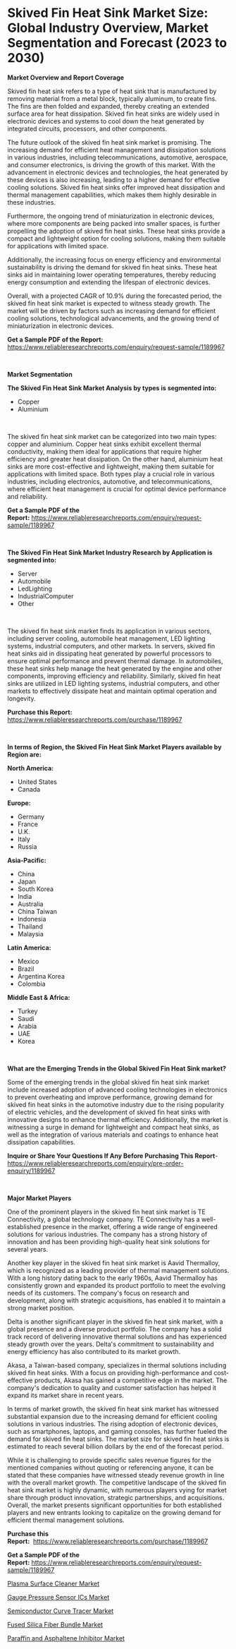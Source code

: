 <p><h1>Skived Fin Heat Sink Market Size: Global Industry Overview, Market Segmentation and Forecast (2023 to 2030)</h1></p><p><strong>Market Overview and Report Coverage</strong></p>
<p><p>Skived fin heat sink refers to a type of heat sink that is manufactured by removing material from a metal block, typically aluminum, to create fins. The fins are then folded and expanded, thereby creating an extended surface area for heat dissipation. Skived fin heat sinks are widely used in electronic devices and systems to cool down the heat generated by integrated circuits, processors, and other components.</p><p>The future outlook of the skived fin heat sink market is promising. The increasing demand for efficient heat management and dissipation solutions in various industries, including telecommunications, automotive, aerospace, and consumer electronics, is driving the growth of this market. With the advancement in electronic devices and technologies, the heat generated by these devices is also increasing, leading to a higher demand for effective cooling solutions. Skived fin heat sinks offer improved heat dissipation and thermal management capabilities, which makes them highly desirable in these industries.</p><p>Furthermore, the ongoing trend of miniaturization in electronic devices, where more components are being packed into smaller spaces, is further propelling the adoption of skived fin heat sinks. These heat sinks provide a compact and lightweight option for cooling solutions, making them suitable for applications with limited space.</p><p>Additionally, the increasing focus on energy efficiency and environmental sustainability is driving the demand for skived fin heat sinks. These heat sinks aid in maintaining lower operating temperatures, thereby reducing energy consumption and extending the lifespan of electronic devices.</p><p>Overall, with a projected CAGR of 10.9% during the forecasted period, the skived fin heat sink market is expected to witness steady growth. The market will be driven by factors such as increasing demand for efficient cooling solutions, technological advancements, and the growing trend of miniaturization in electronic devices.</p></p>
<p><strong>Get a Sample PDF of the Report:</strong> <a href="https://www.reliableresearchreports.com/enquiry/request-sample/1189967">https://www.reliableresearchreports.com/enquiry/request-sample/1189967</a></p>
<p>&nbsp;</p>
<p><strong>Market Segmentation</strong></p>
<p><strong>The Skived Fin Heat Sink Market Analysis by types is segmented into:</strong></p>
<p><ul><li>Copper</li><li>Aluminium</li></ul></p>
<p>&nbsp;</p>
<p><p>The skived fin heat sink market can be categorized into two main types: copper and aluminium. Copper heat sinks exhibit excellent thermal conductivity, making them ideal for applications that require higher efficiency and greater heat dissipation. On the other hand, aluminium heat sinks are more cost-effective and lightweight, making them suitable for applications with limited space. Both types play a crucial role in various industries, including electronics, automotive, and telecommunications, where efficient heat management is crucial for optimal device performance and reliability.</p></p>
<p><strong>Get a Sample PDF of the Report:</strong>&nbsp;<a href="https://www.reliableresearchreports.com/enquiry/request-sample/1189967">https://www.reliableresearchreports.com/enquiry/request-sample/1189967</a></p>
<p>&nbsp;</p>
<p><strong>The Skived Fin Heat Sink Market Industry Research by Application is segmented into:</strong></p>
<p><ul><li>Server</li><li>Automobile</li><li>LedLighting</li><li>IndustrialComputer</li><li>Other</li></ul></p>
<p>&nbsp;</p>
<p><p>The skived fin heat sink market finds its application in various sectors, including server cooling, automobile heat management, LED lighting systems, industrial computers, and other markets. In servers, skived fin heat sinks aid in dissipating heat generated by powerful processors to ensure optimal performance and prevent thermal damage. In automobiles, these heat sinks help manage the heat generated by the engine and other components, improving efficiency and reliability. Similarly, skived fin heat sinks are utilized in LED lighting systems, industrial computers, and other markets to effectively dissipate heat and maintain optimal operation and longevity.</p></p>
<p><strong>Purchase this Report:</strong>&nbsp; <a href="https://www.reliableresearchreports.com/purchase/1189967">https://www.reliableresearchreports.com/purchase/1189967</a></p>
<p>&nbsp;</p>
<p><strong>In terms of Region, the Skived Fin Heat Sink Market Players available by Region are:</strong></p>
<p>
    <p> <strong> North America: </strong>
        <ul>
            <li>United States</li>
            <li>Canada</li>
        </ul>
        </p> 
    <p> <strong> Europe: </strong>
        <ul>
            <li>Germany</li>
            <li>France</li>
            <li>U.K.</li>
            <li>Italy</li>
            <li>Russia</li>
        </ul>
        </p> 
    <p> <strong> Asia-Pacific: </strong>
        <ul>
            <li>China</li>
            <li>Japan</li>
            <li>South Korea</li>
            <li>India</li>
            <li>Australia</li>
            <li>China Taiwan</li>
            <li>Indonesia</li>
            <li>Thailand</li>
            <li>Malaysia</li>
        </ul>
        </p> 
    <p> <strong> Latin America: </strong>
        <ul>
            <li>Mexico</li>
            <li>Brazil</li>
            <li>Argentina Korea</li>
            <li>Colombia</li>
        </ul>
        </p> 
    <p> <strong> Middle East & Africa: </strong>
        <ul>
            <li>Turkey</li>
            <li>Saudi</li>
            <li>Arabia</li>
            <li>UAE</li>
            <li>Korea</li>
        </ul>
    </p>
    </p>
<p>&nbsp;</p>
<p><strong>What are the Emerging Trends in the Global Skived Fin Heat Sink market?</strong></p>
<p><p>Some of the emerging trends in the global skived fin heat sink market include increased adoption of advanced cooling technologies in electronics to prevent overheating and improve performance, growing demand for skived fin heat sinks in the automotive industry due to the rising popularity of electric vehicles, and the development of skived fin heat sinks with innovative designs to enhance thermal efficiency. Additionally, the market is witnessing a surge in demand for lightweight and compact heat sinks, as well as the integration of various materials and coatings to enhance heat dissipation capabilities.</p></p>
<p><strong>Inquire or Share Your Questions If Any Before Purchasing This Report</strong>- <a href="https://www.reliableresearchreports.com/enquiry/pre-order-enquiry/1189967">https://www.reliableresearchreports.com/enquiry/pre-order-enquiry/1189967</a></p>
<p>&nbsp;</p>
<p><strong>Major Market Players</strong></p>
<p><p>One of the prominent players in the skived fin heat sink market is TE Connectivity, a global technology company. TE Connectivity has a well-established presence in the market, offering a wide range of engineered solutions for various industries. The company has a strong history of innovation and has been providing high-quality heat sink solutions for several years.</p><p>Another key player in the skived fin heat sink market is Aavid Thermalloy, which is recognized as a leading provider of thermal management solutions. With a long history dating back to the early 1960s, Aavid Thermalloy has consistently grown and expanded its product portfolio to meet the evolving needs of its customers. The company's focus on research and development, along with strategic acquisitions, has enabled it to maintain a strong market position.</p><p>Delta is another significant player in the skived fin heat sink market, with a global presence and a diverse product portfolio. The company has a solid track record of delivering innovative thermal solutions and has experienced steady growth over the years. Delta's commitment to sustainability and energy efficiency has also contributed to its market growth.</p><p>Akasa, a Taiwan-based company, specializes in thermal solutions including skived fin heat sinks. With a focus on providing high-performance and cost-effective products, Akasa has gained a competitive edge in the market. The company's dedication to quality and customer satisfaction has helped it expand its market share in recent years.</p><p>In terms of market growth, the skived fin heat sink market has witnessed substantial expansion due to the increasing demand for efficient cooling solutions in various industries. The rising adoption of electronic devices, such as smartphones, laptops, and gaming consoles, has further fueled the demand for skived fin heat sinks. The market size for skived fin heat sinks is estimated to reach several billion dollars by the end of the forecast period.</p><p>While it is challenging to provide specific sales revenue figures for the mentioned companies without quoting or referencing anyone, it can be stated that these companies have witnessed steady revenue growth in line with the overall market growth. The competitive landscape of the skived fin heat sink market is highly dynamic, with numerous players vying for market share through product innovation, strategic partnerships, and acquisitions. Overall, the market presents significant opportunities for both established players and new entrants looking to capitalize on the growing demand for efficient thermal management solutions.</p></p>
<p><strong>Purchase this Report:</strong>&nbsp;&nbsp;<a href="https://www.reliableresearchreports.com/purchase/1189967">https://www.reliableresearchreports.com/purchase/1189967</a></p>
<p></p>
<p><strong>Get a Sample PDF of the Report:</strong>&nbsp;<a href="https://www.reliableresearchreports.com/enquiry/request-sample/1189967">https://www.reliableresearchreports.com/enquiry/request-sample/1189967</a></p>
<p><p><a href="https://www.linkedin.com/pulse/plasma-surface-cleaner-market-research-report-provides-eaife/">Plasma Surface Cleaner Market</a></p><p><a href="https://www.linkedin.com/pulse/decoding-gauge-pressure-sensor-ics-market-deep-dive-latest-wwz1e/">Gauge Pressure Sensor ICs Market</a></p><p><a href="https://www.linkedin.com/pulse/semiconductor-curve-tracer-market-size-share-amp-trends-analysis-l0ake/">Semiconductor Curve Tracer Market</a></p><p><a href="https://medium.com/@jaremington56468/fused-silica-fiber-bundle-market-furnishes-information-on-market-share-market-trends-and-market-65f0ed49f142">Fused Silica Fiber Bundle Market</a></p><p><a href="https://medium.com/@bradomar67436/paraffin-and-asphaltene-inhibitor-market-focuses-on-market-share-size-and-projected-forecast-till-58fd84ce1eef">Paraffin and Asphaltene Inhibitor Market</a></p></p>